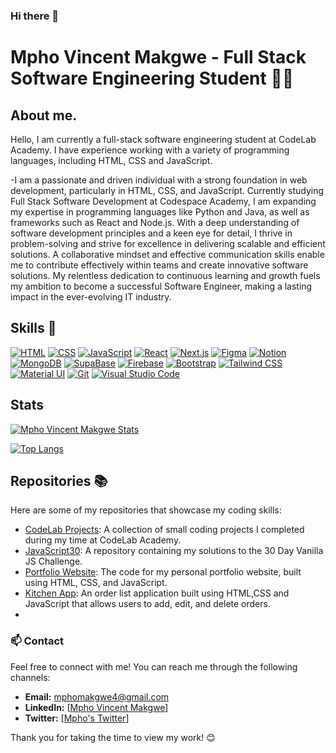 

### Hi there 👋

# Mpho Vincent Makgwe - Full Stack Software Engineering Student 👨‍💻
## About me.
Hello, I am currently a full-stack software engineering student at CodeLab Academy. I have experience working with a variety of programming languages, including HTML, CSS and JavaScript.

-I am a passionate and driven individual with a strong foundation in web development, particularly in HTML, CSS, and JavaScript. Currently studying Full Stack Software Development at Codespace Academy, I am expanding my expertise in programming languages like Python and Java, as well as frameworks such as React and Node.js. With a deep understanding of software development principles and a keen eye for detail, I thrive in problem-solving and strive for excellence in delivering scalable and efficient solutions. A collaborative mindset and effective communication skills enable me to contribute effectively within teams and create innovative software solutions. My relentless dedication to continuous learning and growth fuels my ambition to become a successful Software Engineer, making a lasting impact in the ever-evolving IT industry.

## Skills 🚀
[![HTML](https://img.shields.io/badge/-HTML-orange?style=flat&logo=html5&logoColor=white)](https://iconscout.com/icon/html5-19)
  [![CSS](https://img.shields.io/badge/-CSS-blue?style=flat&logo=css3&logoColor=white)](https://iconscout.com/icon/css3-8)
  [![JavaScript](https://img.shields.io/badge/-JavaScript-yellow?style=flat&logo=javascript&logoColor=white)](https://iconscout.com/icon/javascript-2752148)
  [![React](https://img.shields.io/badge/-React-blue?style=flat&logo=react&logoColor=white)](https://reactjs.org/)
  [![Next.js](https://img.shields.io/badge/-Next.js-black?style=flat&logo=nextdotjs&logoColor=white)](https://nextjs.org/)
  [![Figma](https://img.shields.io/badge/-Figma-purple?style=flat&logo=figma&logoColor=white)](https://www.figma.com/)
  [![Notion](https://img.shields.io/badge/-Notion-gray?style=flat&logo=notion&logoColor=white)](https://www.notion.so/)
  [![MongoDB](https://img.shields.io/badge/-MongoDB-green?style=flat&logo=mongodb&logoColor=white)](https://www.mongodb.com/)
  [![SupaBase](https://img.shields.io/badge/-SupaBase-yellow?style=flat&logo=supabase&logoColor=white)](https://supabase.io/)
  [![Firebase](https://img.shields.io/badge/-Firebase-orange?style=flat&logo=firebase&logoColor=white)](https://firebase.google.com/)
  [![Bootstrap](https://img.shields.io/badge/-Bootstrap-purple?style=flat&logo=bootstrap&logoColor=white)](https://getbootstrap.com/)
  [![Tailwind CSS](https://img.shields.io/badge/-Tailwind_CSS-blue?style=flat&logo=tailwindcss&logoColor=white)](https://tailwindcss.com/)
  [![Material UI](https://img.shields.io/badge/-Material_UI-blue?style=flat&logo=material-ui&logoColor=white)](https://material-ui.com/)
  [![Git](https://img.shields.io/badge/-Git-black?style=flat&logo=git&logoColor=white)](https://git-scm.com/)
   [![Visual Studio Code](https://img.shields.io/badge/-VS_Code-blue?style=flat&logo=visualstudiocode&logoColor=white)](https://code.visualstudio.com/)

## Stats
[![Mpho Vincent Makgwe Stats](https://github-readme-stats.vercel.app/api?username=Mpho-Vincent-Makgwe&show_icons=true&theme=merko&bg_color=00000000)](https://github.com/Mpho-Vincent-Makgwe/github-readme-stats)

[![Top Langs](https://github-readme-stats.vercel.app/api/top-langs/?username=Mpho-Vincent-Makgwe&size_weight=0.5&count_weight=0.5)](https://github.com/Mpho-Vincent-Makgwe/github-readme-stats)


## Repositories 📚
Here are some of my repositories that showcase my coding skills:
- [CodeLab Projects](https://github.com/Mpho-vincent-makgwe?tab=repositories): A collection of small coding projects I completed during my time at CodeLab Academy.
- [JavaScript30](https://github.com/Mpho-vincent-makgwe/JavaScript30-master.git): A repository containing my solutions to the 30 Day Vanilla JS Challenge.
- [Portfolio Website](): The code for my personal portfolio website, built using HTML, CSS, and JavaScript.
- [Kitchen App](https://github.com/Mpho-vincent-makgwe/todo-app): An order list application built using HTML,CSS and JavaScript that allows users to add, edit, and delete orders.
- 

### 📫 Contact

Feel free to connect with me! You can reach me through the following channels:

- **Email:** mphomakgwe4@gmail.com
- **LinkedIn:** [[Mpho Vincent Makgwe](https://www.linkedin.com/in/mpho-vincent-makgwe-1ab386199/)]
- **Twitter:** [[Mpho's Twitter](https://twitter.com/youngstoningV)]

Thank you for taking the time to view my work! 😊
